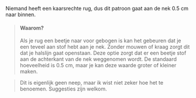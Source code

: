 
Niemand heeft een kaarsrechte rug, dus dit patroon gaat aan de nek 0.5 cm naar binnen.

> #### Waarom?
> 
> Als je rug een beetje naar voor gebogen is kan het gebeuren dat je een teveel aan stof hebt aan je nek. Zonder mouwen of kraag zorgt dit dat je halslijn gaat openstaan. Deze optie zorgt dat er een beetje stof aan de achterkant van de nek weggenomen wordt. De standaard hoeveelheid is 0.5 cm, maar je kan deze waarde groter of kleiner maken.

> Dit is eigenlijk geen neep, maar ik wist niet zeker hoe het te benoemen. Suggesties zijn welkom.
